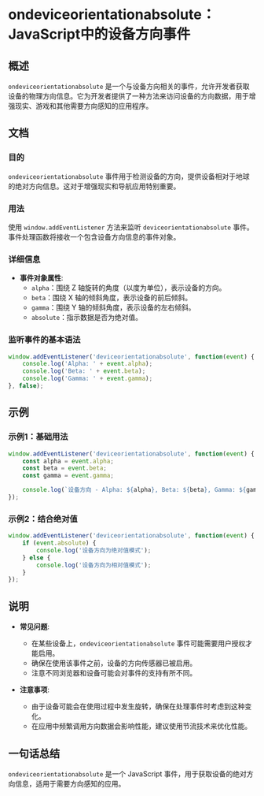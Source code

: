 <!--
Meta Description: # ondeviceorientationabsolute：JavaScript中的设备方向事件 ## 概述 `ondeviceorientationabsolute` 是一个与设备方向相关的事件，允许开发者获取设备的物理方向信息。它为开发者提供了一种方法来访问设备的方向数据，用于增强现实、游戏和其...
Meta Keywords: event, alpha, beta, gamma, console
-->

# ondeviceorientationabsolute：JavaScript中的设备方向事件

## 概述
`ondeviceorientationabsolute` 是一个与设备方向相关的事件，允许开发者获取设备的物理方向信息。它为开发者提供了一种方法来访问设备的方向数据，用于增强现实、游戏和其他需要方向感知的应用程序。

## 文档
### 目的
`ondeviceorientationabsolute` 事件用于检测设备的方向，提供设备相对于地球的绝对方向信息。这对于增强现实和导航应用特别重要。

### 用法
使用 `window.addEventListener` 方法来监听 `deviceorientationabsolute` 事件。事件处理函数将接收一个包含设备方向信息的事件对象。

### 详细信息
- **事件对象属性**:
  - `alpha`：围绕 Z 轴旋转的角度（以度为单位），表示设备的方向。
  - `beta`：围绕 X 轴的倾斜角度，表示设备的前后倾斜。
  - `gamma`：围绕 Y 轴的倾斜角度，表示设备的左右倾斜。
  - `absolute`：指示数据是否为绝对值。

### 监听事件的基本语法
```javascript
window.addEventListener('deviceorientationabsolute', function(event) {
    console.log('Alpha: ' + event.alpha);
    console.log('Beta: ' + event.beta);
    console.log('Gamma: ' + event.gamma);
}, false);
```

## 示例
### 示例1：基础用法
```javascript
window.addEventListener('deviceorientationabsolute', function(event) {
    const alpha = event.alpha;
    const beta = event.beta;
    const gamma = event.gamma;

    console.log(`设备方向 - Alpha: ${alpha}, Beta: ${beta}, Gamma: ${gamma}`);
});
```

### 示例2：结合绝对值
```javascript
window.addEventListener('deviceorientationabsolute', function(event) {
    if (event.absolute) {
        console.log('设备方向为绝对值模式');
    } else {
        console.log('设备方向为相对值模式');
    }
});
```

## 说明
- **常见问题**:
  - 在某些设备上，`ondeviceorientationabsolute` 事件可能需要用户授权才能启用。
  - 确保在使用该事件之前，设备的方向传感器已被启用。
  - 注意不同浏览器和设备可能会对事件的支持有所不同。

- **注意事项**:
  - 由于设备可能会在使用过程中发生旋转，确保在处理事件时考虑到这种变化。
  - 在应用中频繁调用方向数据会影响性能，建议使用节流技术来优化性能。

## 一句话总结
`ondeviceorientationabsolute` 是一个 JavaScript 事件，用于获取设备的绝对方向信息，适用于需要方向感知的应用。